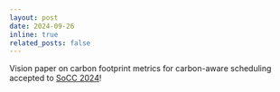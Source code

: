 ```yaml
---
layout: post
date: 2024-09-26
inline: true
related_posts: false
---
```


Vision paper on carbon footprint metrics for carbon-aware scheduling accepted to [SoCC 2024](https://acmsocc.org/2024/)!
